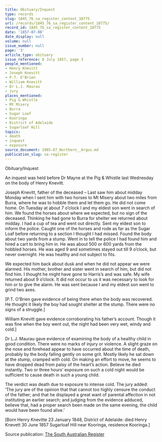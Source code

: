```yaml
---
title: Obituary/Inquest
type: records
slug: 1845_76_sa_register_content_10775
url: /records/1845_76_sa_register_content_10775/
record_id: 1845_76_sa_register_content_10775
date: '1857-07-08'
date_display: null
volume: null
issue_number: null
page: '3'
article_type: obituary
issue_reference: 8 July 1857, page 3
people_mentioned:
- Henry Knevitt
- Joseph Knevitt
- P.T. O’Brien
- William Knevitt
- Dr L.J. Maurau
- jury
places_mentioned:
- Pig & Whistle
- Mt Misery
- Burra
- Sugar Loaf
- Kooringa
- District of Adelaide
- Sugarloaf Hill
topics:
- death
- inquest
- exposure
source_document: 1985-87_Northern__Argus.md
publication_slug: sa-register
---
```


Obituary/Inquest

An inquest was held before Dr Mayne at the Pig & Whistle last Wednesday on the body of Henry Knevitt.

Joseph Knevitt, father of the deceased – Last saw him about midday Monday when I sent him with two horses to Mt Misery about two miles from Burra, where he was to hobble them and let them go.  He did not come home.  On Tuesday at about 7 o’clock I and my eldest son went in search of him.  We found the horses about where we expected, but no sign of the deceased.  Thinking he had gone to Burra for shelter we returned about midday.  I had a cup of tea and went out directly.  Sent my eldest son to inform the police.  Caught one of the horses and rode as far as the Sugar Loaf before returning to a section I thought I had missed.  Found the body about two yards from a stump.  Went in to tell the police I had found him and hired a cart to bring him in.  He was about 500 or 600 yards from the hobbled horses.  He was aged 9 and sometimes stayed out till 9 o’clock, but never overnight.  He was healthy and not subject to fits.

We expected him back about dusk and when he did not appear we were alarmed.  His mother, brother and sister went in search of him, but did not find him.  I thought he might have gone to Harris’s and was safe.  My wife returned about 9 o’clock.  It did not occur to us it was necessary to look for him or to give the alarm.  He was sent because I and my eldest son went to grind two axes.

[P.T. O’Brien gave evidence of being there when the body was recovered.  He thought it likely the boy had sought shelter at the stump.  There were no signs of a struggle.]

William Knevitt gave evidence corroborating his father’s account.  Though it was fine when the boy went out, the night had been very wet, windy and cold.]

Dr L.J. Maurau gave evidence of examining the body of a healthy child in good condition.  There were no marks of injury or violence.  A slight graze on the nose and forehead appear to have occurred about the time of death, probably by the body falling gently on some grit.  Mostly likely he sat down at the stump, cramped with cold.  On making an effort to move, he seems to have dropped dead from palsy of the heart’s action.  Believe he died instantly.  Two or three hours’ exposure on such a cold night would be sufficient to cause death in such a young child.

The verdict was death due to exposure to intense cold.  The jury added: ‘The jury are of the opinion that that cannot too highly censure the conduct of the father; and that he displayed a great want of parental affection in not instituting an earlier search; and judging from the evidence adduced, believe that, had a proper search been made on the same evening, the child would have been found alive.’

[Born Henry Knevitte 23 January 1848, District of Adelaide: died Henry Knevett 30 June 1857 Sugarloaf Hill near Kooringa, residence Kooringa.]

Source publication: [The South Australian Register](/publications/sa-register/)
